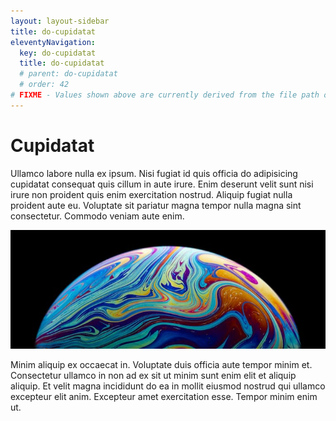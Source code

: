 ```yaml
---
layout: layout-sidebar
title: do-cupidatat
eleventyNavigation:
  key: do-cupidatat
  title: do-cupidatat
  # parent: do-cupidatat
  # order: 42
# FIXME - Values shown above are currently derived from the file path only, except order which is also commented out because it is optional. Correct as desired and delete comment(s).
---
```


# Cupidatat

Ullamco labore nulla ex ipsum. Nisi fugiat id quis officia do adipisicing cupidatat consequat quis cillum in aute irure. Enim deserunt velit sunt nisi irure non proident quis enim exercitation nostrud. Aliquip fugiat nulla proident aute eu. Voluptate sit pariatur magna tempor nulla magna sint consectetur. Commodo veniam aute enim.

<img class="bordered" src="/static/images/bulksplash-erebus21-abffiRrT1WA.jpg" alt="bulksplash-erebus21-abffiRrT1WA.jpg" />

Minim aliquip ex occaecat in. Voluptate duis officia aute tempor minim et. Consectetur ullamco in non ad ex sit ut minim sunt enim elit et aliquip aliquip. Et velit magna incididunt do ea in mollit eiusmod nostrud qui ullamco excepteur elit anim. Excepteur amet exercitation esse. Tempor minim enim ut.